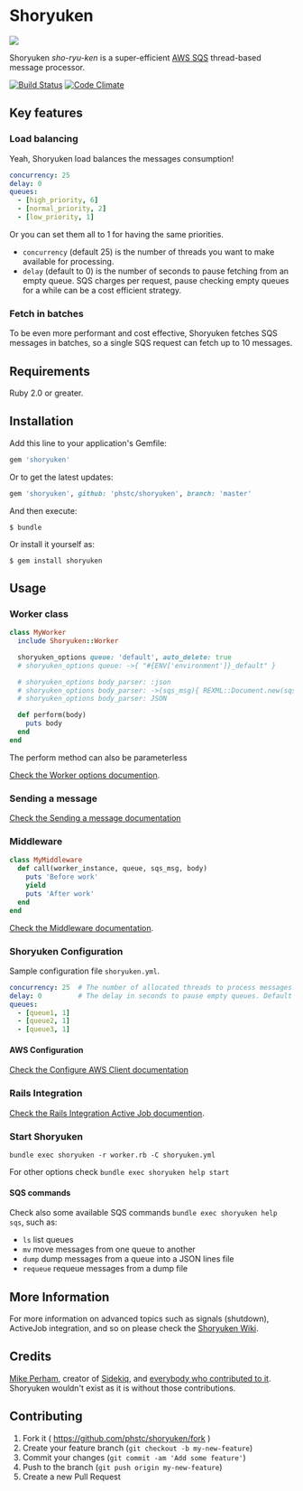 # Shoryuken

![](shoryuken.jpg)

Shoryuken _sho-ryu-ken_ is a super-efficient [AWS SQS](https://aws.amazon.com/sqs/) thread-based message processor.

[![Build Status](https://travis-ci.org/phstc/shoryuken.svg)](https://travis-ci.org/phstc/shoryuken)
[![Code Climate](https://codeclimate.com/github/phstc/shoryuken/badges/gpa.svg)](https://codeclimate.com/github/phstc/shoryuken)

## Key features

### Load balancing

Yeah, Shoryuken load balances the messages consumption!

```yaml
concurrency: 25
delay: 0
queues:
  - [high_priority, 6]
  - [normal_priority, 2]
  - [low_priority, 1]
```

Or you can set them all to 1 for having the same priorities.

- `concurrency` (default 25) is the number of threads you want to make available for processing. 
- `delay` (default to 0) is the number of seconds to pause fetching from an empty queue. SQS charges per request, pause checking empty queues for a while can be a cost efficient strategy.

### Fetch in batches

To be even more performant and cost effective, Shoryuken fetches SQS messages in batches, so a single SQS request can fetch up to 10 messages.

## Requirements

Ruby 2.0 or greater.

## Installation

Add this line to your application's Gemfile:

```ruby
gem 'shoryuken'
```

Or to get the latest updates:

```ruby
gem 'shoryuken', github: 'phstc/shoryuken', branch: 'master'
```

And then execute:

    $ bundle

Or install it yourself as:

    $ gem install shoryuken

## Usage

### Worker class

```ruby
class MyWorker
  include Shoryuken::Worker

  shoryuken_options queue: 'default', auto_delete: true
  # shoryuken_options queue: ->{ "#{ENV['environment']}_default" }

  # shoryuken_options body_parser: :json
  # shoryuken_options body_parser: ->(sqs_msg){ REXML::Document.new(sqs_msg.body) }
  # shoryuken_options body_parser: JSON

  def perform(body)
    puts body
  end
end
```

The perform method can also be parameterless

[Check the Worker options documention](https://github.com/phstc/shoryuken/wiki/Worker-options).

### Sending a message

[Check the Sending a message documentation](https://github.com/phstc/shoryuken/wiki/Sending-a-message)

### Middleware

```ruby
class MyMiddleware
  def call(worker_instance, queue, sqs_msg, body)
    puts 'Before work'
    yield
    puts 'After work'
  end
end
```

[Check the Middleware documentation](https://github.com/phstc/shoryuken/wiki/Middleware).

### Shoryuken Configuration

Sample configuration file `shoryuken.yml`.

```yaml
concurrency: 25  # The number of allocated threads to process messages. Default 25
delay: 0         # The delay in seconds to pause empty queues. Default 0
queues:
  - [queue1, 1]
  - [queue2, 1]
  - [queue3, 1]
```

#### AWS Configuration

[Check the Configure AWS Client documentation](https://github.com/phstc/shoryuken/wiki/Configure-the-AWS-Client)

### Rails Integration

[Check the Rails Integration Active Job documention](https://github.com/phstc/shoryuken/wiki/Rails-Integration-Active-Job).

### Start Shoryuken

```shell
bundle exec shoryuken -r worker.rb -C shoryuken.yml
```

For other options check `bundle exec shoryuken help start`

#### SQS commands

Check also some available SQS commands `bundle exec shoryuken help sqs`, such as:

- `ls` list queues
- `mv` move messages from one queue to another
- `dump` dump messages from a queue into a JSON lines file
- `requeue` requeue messages from a dump file

## More Information

For more information on advanced topics such as signals (shutdown), ActiveJob integration, and so on please check the [Shoryuken Wiki](https://github.com/phstc/shoryuken/wiki).

## Credits

[Mike Perham](https://github.com/mperham), creator of [Sidekiq](https://github.com/mperham/sidekiq), and [everybody who contributed to it](https://github.com/mperham/sidekiq/graphs/contributors). Shoryuken wouldn't exist as it is without those contributions.

## Contributing

1. Fork it ( https://github.com/phstc/shoryuken/fork )
2. Create your feature branch (`git checkout -b my-new-feature`)
3. Commit your changes (`git commit -am 'Add some feature'`)
4. Push to the branch (`git push origin my-new-feature`)
5. Create a new Pull Request
